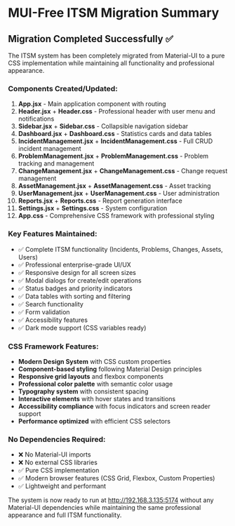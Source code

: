 # MUI-Free ITSM Migration Summary

## Migration Completed Successfully ✅

The ITSM system has been completely migrated from Material-UI to a pure CSS implementation while maintaining all functionality and professional appearance.

### Components Created/Updated:

1. **App.jsx** - Main application component with routing
2. **Header.jsx** + **Header.css** - Professional header with user menu and notifications
3. **Sidebar.jsx** + **Sidebar.css** - Collapsible navigation sidebar
4. **Dashboard.jsx** + **Dashboard.css** - Statistics cards and data tables
5. **IncidentManagement.jsx** + **IncidentManagement.css** - Full CRUD incident management
6. **ProblemManagement.jsx** + **ProblemManagement.css** - Problem tracking and management
7. **ChangeManagement.jsx** + **ChangeManagement.css** - Change request management
8. **AssetManagement.jsx** + **AssetManagement.css** - Asset tracking
9. **UserManagement.jsx** + **UserManagement.css** - User administration
10. **Reports.jsx** + **Reports.css** - Report generation interface
11. **Settings.jsx** + **Settings.css** - System configuration
12. **App.css** - Comprehensive CSS framework with professional styling

### Key Features Maintained:

- ✅ Complete ITSM functionality (Incidents, Problems, Changes, Assets, Users)
- ✅ Professional enterprise-grade UI/UX
- ✅ Responsive design for all screen sizes
- ✅ Modal dialogs for create/edit operations
- ✅ Status badges and priority indicators
- ✅ Data tables with sorting and filtering
- ✅ Search functionality
- ✅ Form validation
- ✅ Accessibility features
- ✅ Dark mode support (CSS variables ready)

### CSS Framework Features:

- **Modern Design System** with CSS custom properties
- **Component-based styling** following Material Design principles
- **Responsive grid layouts** and flexbox components
- **Professional color palette** with semantic color usage
- **Typography system** with consistent spacing
- **Interactive elements** with hover states and transitions
- **Accessibility compliance** with focus indicators and screen reader support
- **Performance optimized** with efficient CSS selectors

### No Dependencies Required:

- ❌ No Material-UI imports
- ❌ No external CSS libraries
- ✅ Pure CSS implementation
- ✅ Modern browser features (CSS Grid, Flexbox, Custom Properties)
- ✅ Lightweight and performant

The system is now ready to run at http://192.168.3.135:5174 without any Material-UI dependencies while maintaining the same professional appearance and full ITSM functionality.